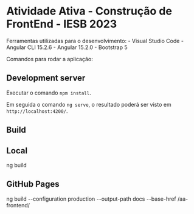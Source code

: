 # Atividade Ativa - Construção de FrontEnd - IESB 2023

Ferramentas utilizadas para o desenvolvimento:
    - Visual Studio Code
    - Angular CLI 15.2.6
    - Angular 15.2.0
    - Bootstrap 5


Comandos para rodar a aplicação:

## Development server
Executar o comando `npm install`.

Em seguida o comando `ng serve`, o resultado poderá ser visto em `http://localhost:4200/`.

## Build

## Local
ng build

## GitHub Pages
ng build --configuration production --output-path docs --base-href /aa-frontend/